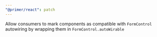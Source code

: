 ```yaml
---
"@primer/react": patch
---
```


Allow consumers to mark components as compatible with `FormControl` autowiring by wrapping them in `FormControl.autoWirable`
